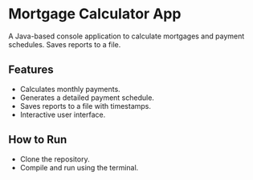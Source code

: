 # Mortgage Calculator App

A Java-based console application to calculate mortgages and payment schedules. Saves reports to a file.

## Features
- Calculates monthly payments.
- Generates a detailed payment schedule.
- Saves reports to a file with timestamps.
- Interactive user interface.

## How to Run
- Clone the repository.
- Compile and run using the terminal.
